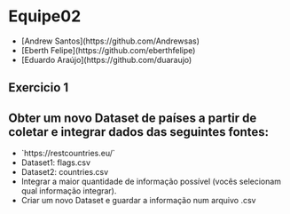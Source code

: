 # Equipe02

<ul>
    <li>[Andrew Santos](https://github.com/Andrewsas)</li>
    <li>[Eberth Felipe](https://github.com/eberthfelipe)</li>
    <li>[Eduardo Araújo](https://github.com/duaraujo)</li>
</ul>

## Exercicio 1

<h2>Obter um novo Dataset de países  a partir de coletar e integrar dados das seguintes fontes:</h2>

<ul>
    <li> `https://restcountries.eu/` </li>
    <li>Dataset1: flags.csv</li>
    <li>Dataset2: countries.csv </li>
    <li>Integrar a maior quantidade de informação possível (vocês selecionam qual informação integrar).</li>
    <li>Criar um novo Dataset e guardar a informação num arquivo .csv</li>
</ul>

